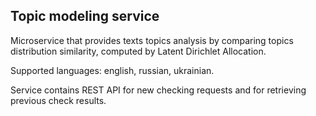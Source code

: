 ## Topic modeling service

Microservice that provides texts topics analysis by comparing topics distribution similarity,
computed by Latent Dirichlet Allocation.

Supported languages: english, russian, ukrainian.

Service contains REST API for new checking requests and for retrieving previous check results.